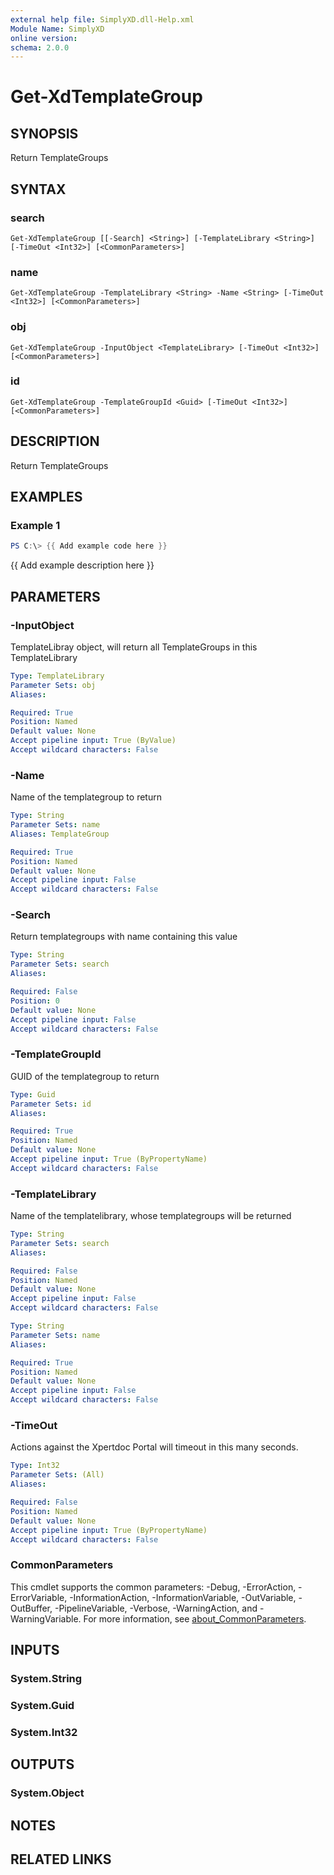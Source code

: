 ```yaml
---
external help file: SimplyXD.dll-Help.xml
Module Name: SimplyXD
online version:
schema: 2.0.0
---
```


# Get-XdTemplateGroup

## SYNOPSIS
Return TemplateGroups

## SYNTAX

### search
```
Get-XdTemplateGroup [[-Search] <String>] [-TemplateLibrary <String>] [-TimeOut <Int32>] [<CommonParameters>]
```

### name
```
Get-XdTemplateGroup -TemplateLibrary <String> -Name <String> [-TimeOut <Int32>] [<CommonParameters>]
```

### obj
```
Get-XdTemplateGroup -InputObject <TemplateLibrary> [-TimeOut <Int32>] [<CommonParameters>]
```

### id
```
Get-XdTemplateGroup -TemplateGroupId <Guid> [-TimeOut <Int32>] [<CommonParameters>]
```

## DESCRIPTION
Return TemplateGroups

## EXAMPLES

### Example 1
```powershell
PS C:\> {{ Add example code here }}
```

{{ Add example description here }}

## PARAMETERS

### -InputObject
TemplateLibray object, will return all TemplateGroups in this TemplateLibrary

```yaml
Type: TemplateLibrary
Parameter Sets: obj
Aliases:

Required: True
Position: Named
Default value: None
Accept pipeline input: True (ByValue)
Accept wildcard characters: False
```

### -Name
Name of the templategroup to return

```yaml
Type: String
Parameter Sets: name
Aliases: TemplateGroup

Required: True
Position: Named
Default value: None
Accept pipeline input: False
Accept wildcard characters: False
```

### -Search
Return templategroups with name containing this value

```yaml
Type: String
Parameter Sets: search
Aliases:

Required: False
Position: 0
Default value: None
Accept pipeline input: False
Accept wildcard characters: False
```

### -TemplateGroupId
GUID of the templategroup to return

```yaml
Type: Guid
Parameter Sets: id
Aliases:

Required: True
Position: Named
Default value: None
Accept pipeline input: True (ByPropertyName)
Accept wildcard characters: False
```

### -TemplateLibrary
Name of the templatelibrary, whose templategroups will be returned

```yaml
Type: String
Parameter Sets: search
Aliases:

Required: False
Position: Named
Default value: None
Accept pipeline input: False
Accept wildcard characters: False
```

```yaml
Type: String
Parameter Sets: name
Aliases:

Required: True
Position: Named
Default value: None
Accept pipeline input: False
Accept wildcard characters: False
```

### -TimeOut
Actions against the Xpertdoc Portal will timeout in this many seconds.

```yaml
Type: Int32
Parameter Sets: (All)
Aliases:

Required: False
Position: Named
Default value: None
Accept pipeline input: True (ByPropertyName)
Accept wildcard characters: False
```

### CommonParameters
This cmdlet supports the common parameters: -Debug, -ErrorAction, -ErrorVariable, -InformationAction, -InformationVariable, -OutVariable, -OutBuffer, -PipelineVariable, -Verbose, -WarningAction, and -WarningVariable. For more information, see [about_CommonParameters](http://go.microsoft.com/fwlink/?LinkID=113216).

## INPUTS

### System.String

### System.Guid

### System.Int32

## OUTPUTS

### System.Object
## NOTES

## RELATED LINKS
